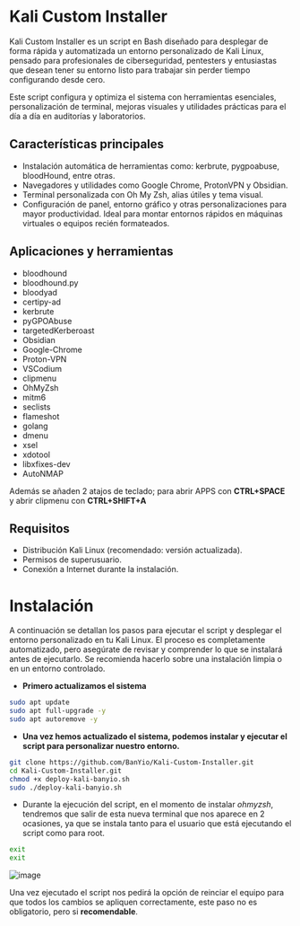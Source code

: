 # Kali Custom Installer

Kali Custom Installer es un script en Bash diseñado para desplegar de forma rápida y automatizada un entorno personalizado de Kali Linux, pensado para profesionales de ciberseguridad, pentesters y entusiastas que desean tener su entorno listo para trabajar sin perder tiempo configurando desde cero.

Este script configura y optimiza el sistema con herramientas esenciales, personalización de terminal, mejoras visuales y utilidades prácticas para el día a día en auditorías y laboratorios.

## Características principales
- Instalación automática de herramientas como:
kerbrute, pygpoabuse, bloodHound, entre otras.
- Navegadores y utilidades como Google Chrome, ProtonVPN y Obsidian.
- Terminal personalizada con Oh My Zsh, alias útiles y tema visual.
- Configuración de panel, entorno gráfico y otras personalizaciones para mayor productividad.
Ideal para montar entornos rápidos en máquinas virtuales o equipos recién formateados.

## Aplicaciones y herramientas
- bloodhound
- bloodhound.py
- bloodyad
- certipy-ad
- kerbrute
- pyGPOAbuse
- targetedKerberoast
- Obsidian
- Google-Chrome
- Proton-VPN
- VSCodium
- clipmenu
- OhMyZsh
- mitm6
- seclists
- flameshot
- golang
- dmenu
- xsel
- xdotool
- libxfixes-dev
- AutoNMAP

Además se añaden 2 atajos de teclado; para abrir APPS con **CTRL+SPACE** y abrir clipmenu con **CTRL+SHIFT+A**

## Requisitos
- Distribución Kali Linux (recomendado: versión actualizada).
- Permisos de superusuario.
- Conexión a Internet durante la instalación.

# Instalación
A continuación se detallan los pasos para ejecutar el script y desplegar el entorno personalizado en tu Kali Linux. El proceso es completamente automatizado, pero asegúrate de revisar y comprender lo que se instalará antes de ejecutarlo. Se recomienda hacerlo sobre una instalación limpia o en un entorno controlado.

- **Primero actualizamos el sistema**

```bash
sudo apt update
sudo apt full-upgrade -y
sudo apt autoremove -y
```
- **Una vez hemos actualizado el sistema, podemos instalar y ejecutar el script para personalizar nuestro entorno.**
```bash
git clone https://github.com/BanYio/Kali-Custom-Installer.git
cd Kali-Custom-Installer.git
chmod +x deploy-kali-banyio.sh
sudo ./deploy-kali-banyio.sh
```
- Durante la ejecución del script, en el momento de instalar *ohmyzsh*, tendremos que salir de esta nueva terminal que nos aparece en 2 ocasiones, ya que se instala tanto para el usuario que está ejecutando el script como para root.
```bash
exit
exit
```
![image](https://github.com/user-attachments/assets/29c50f70-671f-49a0-818c-47eae3212bd4)

Una vez ejecutado el script nos pedirá la opción de reinciar el equipo para que todos los cambios se apliquen correctamente, este paso no es obligatorio, pero si **recomendable**.


